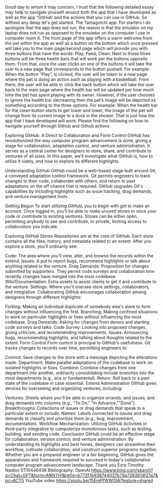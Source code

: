 Good day to whom it may concern, I trust that the following detailed essay may help to navigate yourself around both the app that I have developed as well as the app “GitHub’ and the actions that you can use in GitHub. So without any delay let's get started.
The Tamagotchi app:
For starters I do apologize that the app does not run, the reason is that the emulator on my laptop does not run as opposed to the emulator on the computer I use in computer room 4.
The front page of the app offers a warm welcome from the pet within the app as well as a button on the bottom which once pressed will take you to the main page/second page which will provide you with three buttons that have the words: Play; Feed; Clean.
Next to those three buttons will be three health bars that will work per the buttons opposite them. From that, once the user clicks on one of the buttons it will take the user to a new page that corresponds to the button pushed. 
For example: When the button “Play”, is clicked, the user will be taken to a new page where the pet is doing an action such as playing with a basketball. From there, the user will be able to click the back button which will take the user back to the main page where the health bar will be updated per how much time the pet has spent playing with its owner. However, if the user chooses to ignore the health bar decreasing then the pet’s image will be depicted as something according to the three options. 
For example:  When the health bar for the clean button starts to get lower and lower, the image of the pet will change from its current image to a duck in the shower.
That is just how the app that I have developed will work.
Please find the following on how to navigate yourself through Github and Github actions

Exploring GitHub: A Direct to Collaboration and Form Control
GitHub has revolutionized the way computer program advancement is done, giving a stage for collaboration, adaptation control, and venture administration. It serves as a central center for designers to store, share, and contribute to ventures of all sizes. In this paper, we'll investigate what GitHub is, how to utilize it viably, and how to explore its different highlights.

Understanding GitHub
GitHub could be a web-based stage built around Git, a conveyed adaptation control framework. Git permits engineers to track changes to their code, collaborate with others, and return to past adaptations on the off chance that is required. GitHub upgrades Git's capabilities by including highlights such as issue tracking, drag demands, and venture management tools.

Getting Begun
To start utilizing GitHub, you to begin with got to make an account. Once logged in, you'll be able to make unused stores to store your code or contribute to existing ventures. Stores can be either open, permitting anybody to see and contribute, or private, limiting access to collaborators you indicate.

Exploring GitHub
Stores
Repositories are at the core of GitHub. Each store contains all the files, history, and metadata related to an extent. After you explore a store, you'll ordinarily see:

Code: The area where you'll view, alter, and browse the records within the extend.
Issues: A put to report bugs, recommend highlights or talk about anything related to the venture.
Drag Demands: Proposition for changes submitted by supporters. They permit code surveys and collaboration time recently changes have merged into the most codebase.
Wiki/Documentation: Extra assets to assist clients to get it and contribute to the venture.
Settings: Where you'll oversee store settings, collaborators, and integrative.
Collaborating
GitHub encourages collaboration among designers through different highlights:

Forking: Making an individual duplicate of somebody else's store to form changes without influencing the first.
Branching: Making confined situations to work on particular highlights or fixes without influencing the most codebase.
Drag Demands: Asking for changes from donors and starting code surveys and talks.
Code Survey: Looking into proposed changes, giving criticism, and recommending improvements.
Issues: Announcing bugs, recommending highlights, and talking about thoughts related to the extent.
Form Control
Form control is principal to GitHub's usefulness. Git tracks changes to records over time, permitting engineers to:

Commit: Save changes to the store with a message depicting the alterations made.
Department: Make parallel adaptations of the codebase to work on isolated highlights or fixes.
Combine: Combine changes from one department into another, ordinarily consolidating include branches into the most departments (e.g., ace or fundamental).
Return: Roll back to a past state of the codebase in case essential.
Extend Administration
GitHub gives devices for overseeing and organizing ventures, including:

Ventures: Sheets where you'll be able to organize errands, and issues, and drag demands into columns (e.g., "To Do," "In Advance,""Done").
Breakthroughs: Collections of issues or drag demands that speak to a particular extent or include.
Names: Labels connected to issues and drag demands to classify and prioritize them (e.g., bug, improvement, documentation).
Workflow Mechanization: Utilizing GitHub Activities or third-party integrative to computerize monotonous tasks, such as testing, building, and sending code.
Conclusion
GitHub could be an effective stage for collaboration, version control, and venture administration. By understanding its highlights and best hones, designers can streamline their workflow, cultivate collaboration, and construct superior programs together. Whether you are a prepared engineer or a fair beginning, GitHub gives the apparatuses and framework required to succeed in today's collaborative computer program advancement landscape.
Thank you
Ezra Timothy Naidoo
ST10446438
Bibliography:
OpenAI
https://www.bing.com/search?q=Chat+GPT&form=ANNTH1&refig=b772f7e938744037b79a729381df27a7&pc=ACTS
YouTube video
https://youtu.be/15EmPfWWOIA?feature=shared
